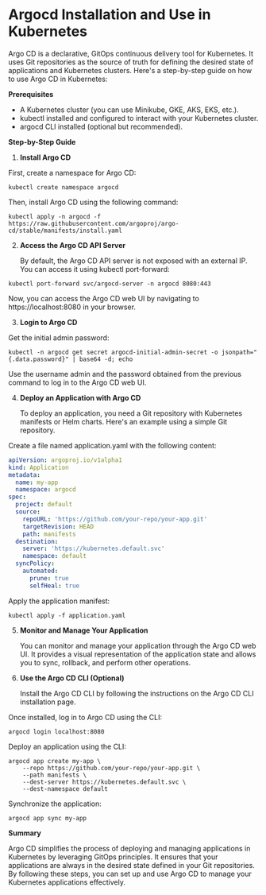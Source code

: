 # Argocd Installation and Use in Kubernetes

Argo CD is a declarative, GitOps continuous delivery tool for Kubernetes. It uses Git repositories as the source of truth for defining the desired state of applications and Kubernetes clusters. Here's a step-by-step guide on how to use Argo CD in Kubernetes:

**Prerequisites**
- A Kubernetes cluster (you can use Minikube, GKE, AKS, EKS, etc.).
- kubectl installed and configured to interact with your Kubernetes cluster.
- argocd CLI installed (optional but recommended).

**Step-by-Step Guide**
1. **Install Argo CD**
   
First, create a namespace for Argo CD:

```
kubectl create namespace argocd
```
Then, install Argo CD using the following command:

```
kubectl apply -n argocd -f https://raw.githubusercontent.com/argoproj/argo-cd/stable/manifests/install.yaml
```
2. **Access the Argo CD API Server**
   
   By default, the Argo CD API server is not exposed with an external IP. You can access it using kubectl port-forward:

```
kubectl port-forward svc/argocd-server -n argocd 8080:443
```
Now, you can access the Argo CD web UI by navigating to https://localhost:8080 in your browser.

3. **Login to Argo CD**
   
Get the initial admin password:

```
kubectl -n argocd get secret argocd-initial-admin-secret -o jsonpath="{.data.password}" | base64 -d; echo
```
   Use the username admin and the password obtained from the previous command to log in to the Argo CD web UI.

4. **Deploy an Application with Argo CD**
   
   To deploy an application, you need a Git repository with Kubernetes manifests or Helm charts. Here's an example using a simple Git repository.

Create a file named application.yaml with the following content:

```yaml
apiVersion: argoproj.io/v1alpha1
kind: Application
metadata:
  name: my-app
  namespace: argocd
spec:
  project: default
  source:
    repoURL: 'https://github.com/your-repo/your-app.git'
    targetRevision: HEAD
    path: manifests
  destination:
    server: 'https://kubernetes.default.svc'
    namespace: default
  syncPolicy:
    automated:
      prune: true
      selfHeal: true
```
Apply the application manifest:

```
kubectl apply -f application.yaml
```
5. **Monitor and Manage Your Application**
   
   You can monitor and manage your application through the Argo CD web UI. It provides a visual representation of the application state and allows you to sync, rollback, and perform other operations.

7. **Use the Argo CD CLI (Optional)**
   
   Install the Argo CD CLI by following the instructions on the Argo CD CLI installation page.

Once installed, log in to Argo CD using the CLI:
```
argocd login localhost:8080
```
Deploy an application using the CLI:
```
argocd app create my-app \
    --repo https://github.com/your-repo/your-app.git \
    --path manifests \
    --dest-server https://kubernetes.default.svc \
    --dest-namespace default
```
Synchronize the application:

```
argocd app sync my-app
```
**Summary**

   Argo CD simplifies the process of deploying and managing applications in Kubernetes by leveraging GitOps principles. It ensures that your applications are always in the desired state defined in your Git repositories. By following these steps, you can set up and use Argo CD to manage your Kubernetes applications effectively.






